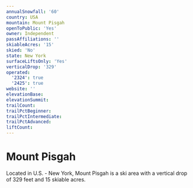 ```yaml
---
annualSnowfall: '60'
country: USA
mountain: Mount Pisgah
openToPublic: 'Yes'
owner: Independent
passAffiliations: ''
skiableAcres: '15'
skied: 'No'
state: New York
surfaceLiftsOnly: 'Yes'
verticalDrop: '329'
operated:
  '2324': true
  '2425': true
website: ''
elevationBase:
elevationSummit:
trailCount:
trailPctBeginner:
trailPctIntermediate:
trailPctAdvanced:
liftCount:
---
```



# Mount Pisgah

Located in U.S. - New York, Mount Pisgah is a ski area with a vertical drop of 329 feet and 15 skiable acres.
